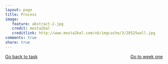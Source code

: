 ```yaml
---
layout: page 
title: Process
image: 
   feature: abstract-2.jpg
   credit: mosta2bal
   creditlink: http://www.mosta2bal.com/vb/imgcache/3/28525wall.jpg
comments: true
share: true 
---
```








<div style="float: left"> 
<a href="{{ site.url }}/leisure-hospitality/project/task/" class="btn">Go back to task</a>
</div>

<div style="float: right"> 
<a href="{{ site.url }}/leisure-hospitality/project/week-1/" class="btn">Go to week one</a>
</div>